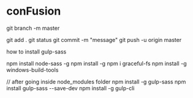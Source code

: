 # conFusion

git branch -m master

git add .
git status
git commit -m "message"
git push -u origin master


how to install gulp-sass

npm install node-sass -g
npm install -g
npm i graceful-fs
npm install -g windows-build-tools

// after going inside node_modules folder
npm install -g gulp-sass
npm install gulp-sass --save-dev
npm install -g gulp-cli
